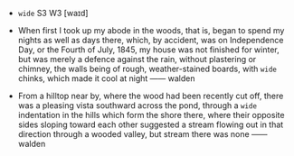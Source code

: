 - `wide` S3 W3 [waɪd]



- When first I took up my abode in the woods, that is, began to spend my nights as well as days there, which, by accident, was on Independence Day, or the Fourth of July, 1845, my house was not finished for winter, but was merely a defence against the rain, without plastering or chimney, the walls being of rough, weather-stained boards, with `wide` chinks, which made it cool at night —— walden

-  From a hilltop near by, where the wood had been recently cut off, there was a pleasing vista southward across the pond, through a `wide` indentation in the hills which form the shore there, where their opposite sides sloping toward each other suggested a stream flowing out in that direction through a wooded valley, but stream there was none —— walden